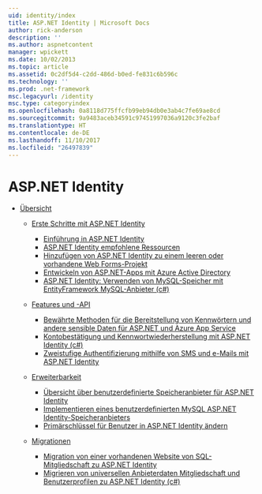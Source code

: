```yaml
---
uid: identity/index
title: ASP.NET Identity | Microsoft Docs
author: rick-anderson
description: ''
ms.author: aspnetcontent
manager: wpickett
ms.date: 10/02/2013
ms.topic: article
ms.assetid: 0c2df5d4-c2dd-486d-b0ed-fe831c6b596c
ms.technology: ''
ms.prod: .net-framework
msc.legacyurl: /identity
msc.type: categoryindex
ms.openlocfilehash: 0a8118d775ffcfb99eb94db0e3ab4c7fe69ae8cd
ms.sourcegitcommit: 9a9483aceb34591c97451997036a9120c3fe2baf
ms.translationtype: HT
ms.contentlocale: de-DE
ms.lasthandoff: 11/10/2017
ms.locfileid: "26497839"
---
```

<a name="aspnet-identity"></a>ASP.NET Identity
====================
- [Übersicht](overview/index.md)

    - [Erste Schritte mit ASP.NET Identity](overview/getting-started/index.md)

        - [Einführung in ASP.NET Identity](overview/getting-started/introduction-to-aspnet-identity.md)
        - [ASP.NET Identity empfohlene Ressourcen](overview/getting-started/aspnet-identity-recommended-resources.md)
        - [Hinzufügen von ASP.NET Identity zu einem leeren oder vorhandene Web Forms-Projekt](overview/getting-started/adding-aspnet-identity-to-an-empty-or-existing-web-forms-project.md)
        - [Entwickeln von ASP.NET-Apps mit Azure Active Directory](overview/getting-started/developing-aspnet-apps-with-windows-azure-active-directory.md)
        - [ASP.NET Identity: Verwenden von MySQL-Speicher mit EntityFramework MySQL-Anbieter (c#)](overview/getting-started/aspnet-identity-using-mysql-storage-with-an-entityframework-mysql-provider.md)
    - [Features und -API](overview/features-api/index.md)

        - [Bewährte Methoden für die Bereitstellung von Kennwörtern und andere sensible Daten für ASP.NET und Azure App Service](overview/features-api/best-practices-for-deploying-passwords-and-other-sensitive-data-to-aspnet-and-azure.md)
        - [Kontobestätigung und Kennwortwiederherstellung mit ASP.NET Identity (c#)](overview/features-api/account-confirmation-and-password-recovery-with-aspnet-identity.md)
        - [Zweistufige Authentifizierung mithilfe von SMS und e-Mails mit ASP.NET Identity](overview/features-api/two-factor-authentication-using-sms-and-email-with-aspnet-identity.md)
    - [Erweiterbarkeit](overview/extensibility/index.md)

        - [Übersicht über benutzerdefinierte Speicheranbieter für ASP.NET Identity](overview/extensibility/overview-of-custom-storage-providers-for-aspnet-identity.md)
        - [Implementieren eines benutzerdefinierten MySQL ASP.NET Identity-Speicheranbieters](overview/extensibility/implementing-a-custom-mysql-aspnet-identity-storage-provider.md)
        - [Primärschlüssel für Benutzer in ASP.NET Identity ändern](overview/extensibility/change-primary-key-for-users-in-aspnet-identity.md)
    - [Migrationen](overview/migrations/index.md)

        - [Migration von einer vorhandenen Website von SQL-Mitgliedschaft zu ASP.NET Identity](overview/migrations/migrating-an-existing-website-from-sql-membership-to-aspnet-identity.md)
        - [Migrieren von universellen Anbieterdaten Mitgliedschaft und Benutzerprofilen zu ASP.NET Identity (c#)](overview/migrations/migrating-universal-provider-data-for-membership-and-user-profiles-to-aspnet-identity.md)
